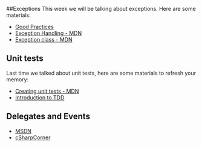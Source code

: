 ##Exceptions
This week we will be talking about exceptions. Here are some materials:
* [Good Practices](http://www.codeproject.com/Articles/9538/Exception-Handling-Best-Practices-in-NET)
* [Exception Handling - MDN](https://msdn.microsoft.com/en-us/library/ms173162.aspx)
* [Exception class - MDN](https://msdn.microsoft.com/en-us/library/system.exception(v=vs.110).aspx)

## Unit tests
Last time we talked about unit tests, here are some materials to refresh your memory:
* [Creating unit tests - MDN](https://msdn.microsoft.com/en-us/library/ms182532.aspx)
* [Introduction to TDD](http://www.agiledata.org/essays/tdd.html)

## Delegates and Events

* [MSDN](https://msdn.microsoft.com/en-us/library/orm-9780596521066-01-17.aspx)
* [cSharpCorner](http://csharpindepth.com/Articles/Chapter2/Events.aspx)
